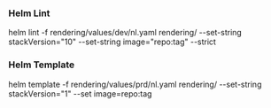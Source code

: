 ### Helm Lint
helm lint -f rendering/values/dev/nl.yaml rendering/ --set-string stackVersion="10" --set-string image="repo:tag" --strict

### Helm Template
helm template -f rendering/values/prd/nl.yaml rendering/ --set-string stackVersion="1" --set image=repo:tag